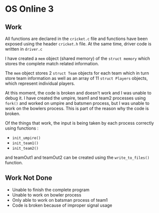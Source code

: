 # OS Online 3

## Work

All functions are declared in the ```cricket.c``` file and functions have been exposed using the header ```cricket.h``` file. At the same time, driver code is written in ```driver.c```<br/>

I have created a ```mem``` object (shared memory) of the ```struct memory``` which stores the complete match related information. <br/>

The ```mem``` object stores 2 ```struct Team``` objects for each team which in turn store team information as well as an array of 11 ```struct Players``` objects, which represent individual players. <br/>

At this moment, the code is broken and doesn't work and I was unable to debug it. I have created the umpire, team1 and team2 processes using ```fork()``` and worked on umpire and batsmen process, but I was unable to work on the bowlers process. This is part of the reason why the code is broken.

Of the things that work, the input is being taken by each process correctly using functions : 
<ul>
    <li><code>init_umpire()</code> </li>
    <li><code>init_team1()</code> </li>
    <li><code>init_team2()</code> </li>
</ul>
and teamOut1 and teamOut2 can be created using the <code>write_to_files()</code> function. <br/>

## Work Not Done

- Unable to finish the complete program
- Unable to work on bowler process
- Only able to work on batsman process of team1
- Code is broken because of improper signal usage
